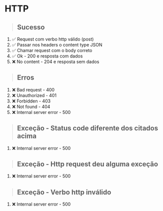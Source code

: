 # HTTP

> ## Sucesso
1. ✅ Request com verbo http válido (post)
2. ✅ Passar nos headers o content type JSON
3. ✅ Chamar request com o body correto
4. ✅ Ok - 200 e resposta com dados
5. ❌ No content - 204 e resposta sem dados

> ## Erros
1. ❌ Bad request - 400
2. ❌ Unauthorized - 401
3. ❌ Forbidden - 403
4. ❌ Not found - 404
5. ❌ Internal server error - 500

> ## Exceção - Status code diferente dos citados acima
1. ❌ Internal server error - 500

> ## Exceção - Http request deu alguma exceção
1. ❌ Internal server error - 500

> ## Exceção - Verbo http inválido
1. ❌ Internal server error - 500

